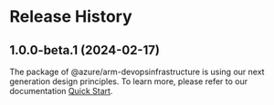 # Release History
    
## 1.0.0-beta.1 (2024-02-17)

The package of @azure/arm-devopsinfrastructure is using our next generation design principles. To learn more, please refer to our documentation [Quick Start](https://aka.ms/js-track2-quickstart).
